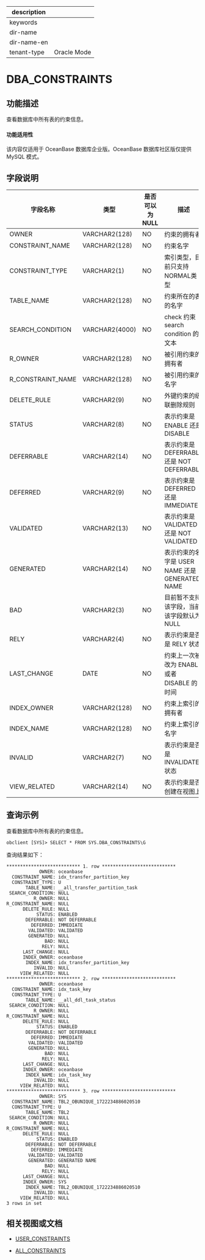 |description||
|---|---|
|keywords||
|dir-name||
|dir-name-en||
|tenant-type|Oracle Mode|

# DBA_CONSTRAINTS

## 功能描述

查看数据库中所有表的约束信息。

<main id="notice" >
<h4>功能适用性</h4>
<p>该内容仅适用于 OceanBase 数据库企业版。OceanBase 数据库社区版仅提供 MySQL 模式。</p>
</main>

## 字段说明



|     **字段名称**      |     **类型**     | **是否可以为 NULL** |                      **描述**                      |
|-------------------|----------------|----------------|--------------------------------------------------|
| OWNER             | VARCHAR2(128)  | NO             | 约束的拥有者                                           |
| CONSTRAINT_NAME   | VARCHAR2(128)  | NO             | 约束名字                                             |
| CONSTRAINT_TYPE   | VARCHAR2(1)    | NO             | 索引类型，目前只支持 NORMAL类型                              |
| TABLE_NAME        | VARCHAR2(128)  | NO             | 约束所在的表的名字                                        |
| SEARCH_CONDITION  | VARCHAR2(4000) | NO             | check 约束 search condition 的文本                    |
| R_OWNER           | VARCHAR2(128)  | NO             | 被引用约束的拥有者                                        |
| R_CONSTRAINT_NAME | VARCHAR2(128)  | NO             | 被引用约束的名字                                         |
| DELETE_RULE       | VARCHAR2(9)    | NO             | 外键约束的级联删除规则                                      |
| STATUS            | VARCHAR2(8)    | NO             | 表示约束是 ENABLE 还是 DISABLE                          |
| DEFERRABLE        | VARCHAR2(14)   | NO             | 表示约束是 DEFERRABLE 还是 NOT DEFERRABLE               |
| DEFERRED          | VARCHAR2(9)    | NO             | 表示约束是 DEFERRED 还是 IMMEDIATE                      |
| VALIDATED         | VARCHAR2(13)   | NO             | 表示约束是 VALIDATED 还是 NOT VALIDATED |
| GENERATED         | VARCHAR2(14)   | NO             | 表示约束的名字是 USER NAME 还是 GENERATED NAME             |
| BAD               | VARCHAR2(3)    | NO             | 目前暂不支持该字段，当前该字段默认为 NULL                          |
| RELY              | VARCHAR2(4)    | NO             | 表示约束是否是 RELY 状态                                  |
| LAST_CHANGE       | DATE           | NO             | 约束上一次被改为 ENABLE 或者 DISABLE 的时间                   |
| INDEX_OWNER       | VARCHAR2(128)  | NO             | 约束上索引的拥有者                                        |
| INDEX_NAME        | VARCHAR2(128)  | NO             | 约束上索引的名字                                         |
| INVALID           | VARCHAR2(7)    | NO             | 表示约束是否是 INVALIDATE 状态                            |
| VIEW_RELATED      | VARCHAR2(14)   | NO             | 表示约束是否创建在视图上                                     |

## 查询示例

查看数据库中所有表的约束信息。

```shell
obclient [SYS]> SELECT * FROM SYS.DBA_CONSTRAINTS\G
```

查询结果如下：

```shell
*************************** 1. row ***************************
            OWNER: oceanbase
  CONSTRAINT_NAME: idx_transfer_partition_key
  CONSTRAINT_TYPE: U
       TABLE_NAME: __all_transfer_partition_task
 SEARCH_CONDITION: NULL
          R_OWNER: NULL
R_CONSTRAINT_NAME: NULL
      DELETE_RULE: NULL
           STATUS: ENABLED
       DEFERRABLE: NOT DEFERRABLE
         DEFERRED: IMMEDIATE
        VALIDATED: VALIDATED
        GENERATED: NULL
              BAD: NULL
             RELY: NULL
      LAST_CHANGE: NULL
      INDEX_OWNER: oceanbase
       INDEX_NAME: idx_transfer_partition_key
          INVALID: NULL
     VIEW_RELATED: NULL
*************************** 2. row ***************************
            OWNER: oceanbase
  CONSTRAINT_NAME: idx_task_key
  CONSTRAINT_TYPE: U
       TABLE_NAME: __all_ddl_task_status
 SEARCH_CONDITION: NULL
          R_OWNER: NULL
R_CONSTRAINT_NAME: NULL
      DELETE_RULE: NULL
           STATUS: ENABLED
       DEFERRABLE: NOT DEFERRABLE
         DEFERRED: IMMEDIATE
        VALIDATED: VALIDATED
        GENERATED: NULL
              BAD: NULL
             RELY: NULL
      LAST_CHANGE: NULL
      INDEX_OWNER: oceanbase
       INDEX_NAME: idx_task_key
          INVALID: NULL
     VIEW_RELATED: NULL
*************************** 3. row ***************************
            OWNER: SYS
  CONSTRAINT_NAME: TBL2_OBUNIQUE_1722234886020510
  CONSTRAINT_TYPE: U
       TABLE_NAME: TBL2
 SEARCH_CONDITION: NULL
          R_OWNER: NULL
R_CONSTRAINT_NAME: NULL
      DELETE_RULE: NULL
           STATUS: ENABLED
       DEFERRABLE: NOT DEFERRABLE
         DEFERRED: IMMEDIATE
        VALIDATED: VALIDATED
        GENERATED: GENERATED NAME
              BAD: NULL
             RELY: NULL
      LAST_CHANGE: NULL
      INDEX_OWNER: SYS
       INDEX_NAME: TBL2_OBUNIQUE_1722234886020510
          INVALID: NULL
     VIEW_RELATED: NULL
3 rows in set
```

## 相关视图或文档

* [USER_CONSTRAINTS](15100.user_constraints-of-oracle-mode.md)

* [ALL_CONSTRAINTS](700.all_constraints-of-oracle-mode.md)


